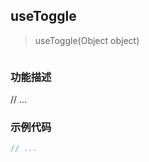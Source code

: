 ## useToggle

> useToggle(Object object)

```ts

```

### 功能描述

// ...

### 示例代码

<demo></demo>

<script lang="ts" setup>
  import Demo from './demo.vue'
</script>

```js
// ...
```
